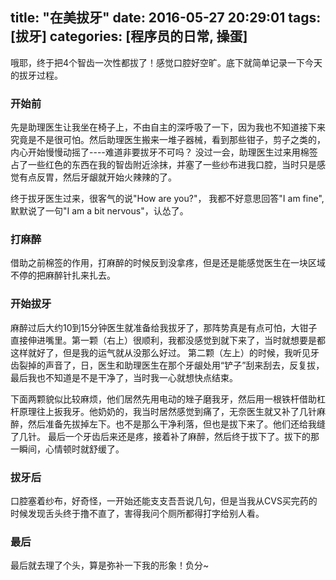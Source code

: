 title: "在美拔牙"
date: 2016-05-27 20:29:01
tags: [拔牙] 
categories: [程序员的日常, 操蛋]
---

哦耶，终于把4个智齿一次性都拔了！感觉口腔好空旷。底下就简单记录一下今天的拔牙过程。
<!-- more -->

### 开始前
先是助理医生让我坐在椅子上，不由自主的深呼吸了一下，因为我也不知道接下来究竟是不是很可怕。然后助理医生搬来一堆子器械，看到那些钳子，剪子之类的，内心开始慢慢动摇了----难道非要拔牙不可吗？
没过一会，助理医生过来用棉签占了一些红色的东西在我的智齿附近涂抹，并塞了一些纱布进我口腔，当时只是感觉有点反胃，然后牙龈就开始火辣辣的了。

终于拔牙医生过来，很客气的说"How are you?"， 我都不好意思回答"I am fine", 默默说了一句"I am a bit nervous"，认怂了。

### 打麻醉
借助之前棉签的作用，打麻醉的时候反到没拿疼，但是还是能感觉医生在一块区域不停的把麻醉针扎来扎去。

### 开始拔牙
麻醉过后大约10到15分钟医生就准备给我拔牙了，那阵势真是有点可怕，大钳子直接伸进嘴里。第一颗（右上）很顺利，我都没感觉到就下来了，当时就想要是都这样就好了，但是我的运气就从没那么好过。
第二颗（左上）的时候，我听见牙齿裂掉的声音了，日，医生和助理医生在那个牙龈处用“铲子”刮来刮去，反复拔，最后我也不知道是不是干净了，当时我一心就想快点结束。

下面两颗貌似比较麻烦，他们居然先用电动的矬子磨我牙，然后用一根铁杆借助杠杆原理往上扳我牙。他奶奶的，我当时居然感觉到痛了，无奈医生就又补了几针麻醉，然后准备先拔掉左下。也不是那么干净利落，但也是拔下来了。他们还给我缝了几针。
最后一个牙齿后来还是疼，接着补了麻醉，然后终于拔下了。拔下的那一瞬间，心情顿时就舒缓了。

### 拔牙后
口腔塞着纱布，好奇怪，一开始还能支支吾吾说几句，但是当我从CVS买完药的时候发现舌头终于撸不直了，害得我问个厕所都得打字给别人看。

### 最后
最后就去理了个头，算是弥补一下我的形象！负分~